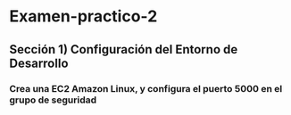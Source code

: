 # Examen-practico-2

## Sección 1) Configuración del Entorno de Desarrollo

### Crea una EC2 Amazon Linux, y configura el puerto 5000 en el grupo de seguridad
